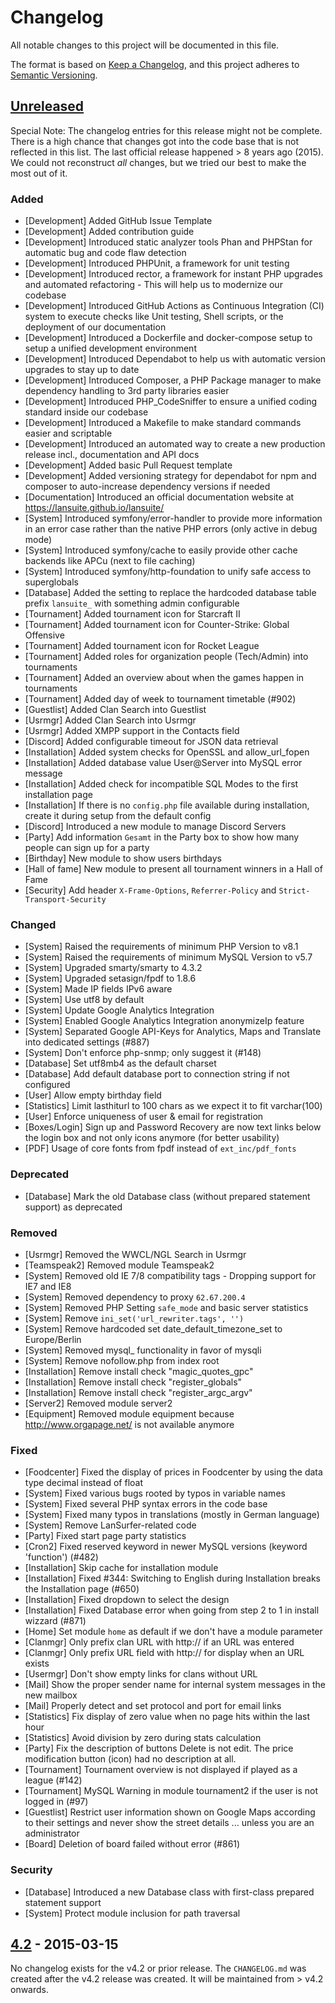 # Changelog

All notable changes to this project will be documented in this file.

The format is based on [Keep a Changelog](https://keepachangelog.com/en/1.0.0/),
and this project adheres to [Semantic Versioning](https://semver.org/spec/v2.0.0.html).

## [Unreleased]

Special Note:
The changelog entries for this release might not be complete.
There is a high chance that changes got into the code base that is not reflected in this list.
The last official release happened > 8 years ago (2015).
We could not reconstruct _all_ changes, but we tried our best to make the most out of it.

### Added

- [Development] Added GitHub Issue Template
- [Development] Added contribution guide
- [Development] Introduced static analyzer tools Phan and PHPStan for automatic bug and code flaw detection
- [Development] Introduced PHPUnit, a framework for unit testing
- [Development] Introduced rector, a framework for instant PHP upgrades and automated refactoring - This will help us to modernize our codebase
- [Development] Introduced GitHub Actions as Continuous Integration (CI) system to execute checks like Unit testing, Shell scripts, or the deployment of our documentation
- [Development] Introduced a Dockerfile and docker-compose setup to setup a unified development environment
- [Development] Introduced Dependabot to help us with automatic version upgrades to stay up to date
- [Development] Introduced Composer, a PHP Package manager to make dependency handling to 3rd party libraries easier
- [Development] Introduced PHP_CodeSniffer to ensure a unified coding standard inside our codebase
- [Development] Introduced a Makefile to make standard commands easier and scriptable
- [Development] Introduced an automated way to create a new production release incl., documentation and API docs
- [Development] Added basic Pull Request template
- [Development] Added versioning strategy for dependabot for npm and composer to auto-increase dependency versions if needed
- [Documentation] Introduced an official documentation website at https://lansuite.github.io/lansuite/
- [System] Introduced symfony/error-handler to provide more information in an error case rather than the native PHP errors (only active in debug mode)
- [System] Introduced symfony/cache to easily provide other cache backends like APCu (next to file caching)
- [System] Introduced symfony/http-foundation to unify safe access to superglobals
- [Database] Added the setting to replace the hardcoded database table prefix `lansuite_` with something admin configurable
- [Tournament] Added tournament icon for Starcraft II
- [Tournament] Added tournament icon for Counter-Strike: Global Offensive
- [Tournament] Added tournament icon for Rocket League
- [Tournament] Added roles for organization people (Tech/Admin) into tournaments
- [Tournament] Added an overview about when the games happen in tournaments
- [Tournament] Added day of week to tournament timetable (#902)
- [Guestlist] Added Clan Search into Guestlist
- [Usrmgr] Added Clan Search into Usrmgr
- [Usrmgr] Added XMPP support in the Contacts field
- [Discord] Added configurable timeout for JSON data retrieval
- [Installation] Added system checks for OpenSSL and allow_url_fopen
- [Installation] Added database value User@Server into MySQL error message
- [Installation] Added check for incompatible SQL Modes to the first installation page
- [Installation] If there is no `config.php` file available during installation, create it during setup from the default config
- [Discord] Introduced a new module to manage Discord Servers
- [Party] Add information `Gesamt` in the Party box to show how many people can sign up for a party
- [Birthday] New module to show users birthdays
- [Hall of fame] New module to present all tournament winners in a Hall of Fame
- [Security] Add header `X-Frame-Options`, `Referrer-Policy` and `Strict-Transport-Security`

### Changed

- [System] Raised the requirements of minimum PHP Version to v8.1
- [System] Raised the requirements of minimum MySQL Version to v5.7
- [System] Upgraded smarty/smarty to 4.3.2
- [System] Upgraded setasign/fpdf to 1.8.6
- [System] Made IP fields IPv6 aware
- [System] Use utf8 by default
- [System] Update Google Analytics Integration
- [System] Enabled Google Analytics Integration anonymizeIp feature
- [System] Separated Google API-Keys for Analytics, Maps and Translate into dedicated settings (#887)
- [System] Don't enforce php-snmp; only suggest it (#148)
- [Database] Set utf8mb4 as the default charset
- [Database] Add default database port to connection string if not configured
- [User] Allow empty birthday field
- [Statistics] Limit lasthiturl to 100 chars as we expect it to fit varchar(100)
- [User] Enforce uniqueness of user & email for registration
- [Boxes/Login] Sign up and Password Recovery are now text links below the login box and not only icons anymore (for better usability)
- [PDF] Usage of core fonts from fpdf instead of `ext_inc/pdf_fonts`

### Deprecated

- [Database] Mark the old Database class (without prepared statement support) as deprecated

### Removed

- [Usrmgr] Removed the WWCL/NGL Search in Usrmgr
- [Teamspeak2] Removed module Teamspeak2
- [System] Removed old IE 7/8 compatibility tags - Dropping support for IE7 and IE8
- [System] Removed dependency to proxy `62.67.200.4`
- [System] Removed PHP Setting `safe_mode` and basic server statistics
- [System] Remove `ini_set('url_rewriter.tags', '')`
- [System] Remove hardcoded set date_default_timezone_set to Europe/Berlin
- [System] Removed mysql_ functionality in favor of mysqli
- [System] Remove nofollow.php from index root
- [Installation] Remove install check "magic_quotes_gpc"
- [Installation] Remove install check "register_globals"
- [Installation] Remove install check "register_argc_argv"
- [Server2] Removed module server2
- [Equipment] Removed module equipment because http://www.orgapage.net/ is not available anymore

### Fixed

- [Foodcenter] Fixed the display of prices in Foodcenter by using the data type decimal instead of float
- [System] Fixed various bugs rooted by typos in variable names
- [System] Fixed several PHP syntax errors in the code base
- [System] Fixed many typos in translations (mostly in German language)
- [System] Remove LanSurfer-related code
- [Party] Fixed start page party statistics
- [Cron2] Fixed reserved keyword in newer MySQL versions (keyword 'function') (#482)
- [Installation] Skip cache for installation module
- [Installation] Fixed #344: Switching to English during Installation breaks the Installation page (#650)
- [Installation] Fixed dropdown to select the design
- [Installation] Fixed Database error when going from step 2 to 1 in install wizzard (#871)
- [Home] Set module `home` as default if we don't have a module parameter
- [Clanmgr] Only prefix clan URL with http:// if an URL was entered
- [Clanmgr] Only prefix URL field with http:// for display when an URL exists
- [Usermgr] Don't show empty links for clans without URL
- [Mail] Show the proper sender name for internal system messages in the new mailbox
- [Mail] Properly detect and set protocol and port for email links
- [Statistics] Fix display of zero value when no page hits within the last hour
- [Statistics] Avoid division by zero during stats calculation
- [Party] Fix the description of buttons Delete is not edit. The price modification button (icon) had no description at all.
- [Tournament] Tournament overview is not displayed if played as a league (#142)
- [Tournament] MySQL Warning in module tournament2 if the user is not logged in (#97)
- [Guestlist] Restrict user information shown on Google Maps according to their settings and never show the street details ... unless you are an administrator
- [Board] Deletion of board failed without error (#861)

### Security

- [Database] Introduced a new Database class with first-class prepared statement support
- [System] Protect module inclusion for path traversal

## [4.2] - 2015-03-15

No changelog exists for the v4.2 or prior release.
The `CHANGELOG.md` was created after the v4.2 release was created.
It will be maintained from > v4.2 onwards.

[unreleased]: https://github.com/olivierlacan/keep-a-changelog/compare/v4.2...HEAD
[4.2]: https://github.com/lansuite/lansuite/releases/tag/v4.2
